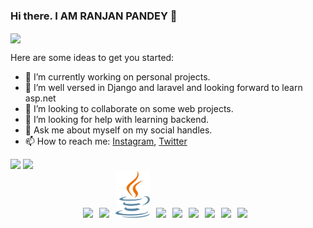### <strong>Hi there. I AM RANJAN PANDEY 👋</strong>

<!--
**ranjanpandey984/ranjanpandey984** is a ✨ _special_ ✨ repository because its `README.md` (this file) appears on your GitHub profile.-->
<img src="https://user-images.githubusercontent.com/83217213/131816188-b76adfe6-d061-476c-9df1-86969865bb0b.gif" width="50%" align="center">

Here are some ideas to get you started:<br>
- 🔭 I’m currently working on personal projects.<br>
- 🌱 I’m well versed in Django and laravel and looking forward to learn asp.net<br>
- 👯 I’m looking to collaborate on some web projects.<br>
- 🤔 I’m looking for help with learning backend.<br>
- 💬 Ask me about myself on my social handles.<br>
- 📫 How to reach me: <a href="https://www.instagram.com/raanzan/">Instagram</a>, <a href="https://twitter.com/ranjandaju">Twitter</a>
<!-- - 😄 Pronouns: ...
- ⚡ Fun fact: ... -->

<img  src="https://github-readme-stats.vercel.app/api?username=ranjanpandey984&&show_icons=true&title_color=000&icon_color=bb2acf&text_color=000&bg_color=FFFEFE">
<img  src="https://github-readme-stats.vercel.app/api/top-langs/?username=ranjanpandey984&layout=compact">

<div align="center"><img width="55" style="padding-right:10px" src="https://raw.githubusercontent.com/gilbarbara/logos/master/logos/react.svg"/><img width="55" style="padding-right:10px" src="https://raw.githubusercontent.com/gilbarbara/logos/master/logos/bootstrap.svg"/><img width="55" style="padding-right:10px" src="https://raw.githubusercontent.com/gilbarbara/logos/master/logos/java.svg"/><img width="55" style="padding-right:10px" src="https://raw.githubusercontent.com/gilbarbara/logos/master/logos/javascript.svg"/><img width="55" style="padding-right:10px" src="https://raw.githubusercontent.com/gilbarbara/logos/master/logos/git.svg"/><img width="55" style="padding-right:10px" src="https://raw.githubusercontent.com/gilbarbara/logos/master/logos/python.svg"/><img width="55" style="padding-right:10px" src="https://raw.githubusercontent.com/gilbarbara/logos/master/logos/django.svg"/><img width="55" style="padding-right:10px" src="https://raw.githubusercontent.com/gilbarbara/logos/master/logos/mysql.svg"/><img width="55" style="padding-right:10px" src="https://raw.githubusercontent.com/gilbarbara/logos/master/logos/sqlite.svg"/></div>

